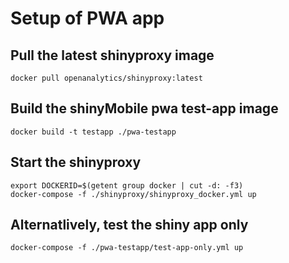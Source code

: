 # Setup of PWA app

## Pull the latest shinyproxy image
```
docker pull openanalytics/shinyproxy:latest
```

## Build the shinyMobile pwa test-app image
```
docker build -t testapp ./pwa-testapp
```

## Start the shinyproxy
```
export DOCKERID=$(getent group docker | cut -d: -f3)
docker-compose -f ./shinyproxy/shinyproxy_docker.yml up
```

## Alternatlively, test the shiny app only 
```
docker-compose -f ./pwa-testapp/test-app-only.yml up
```